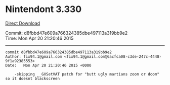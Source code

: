 # Nintendont 3.330
[Direct Download](./Nintendont.zip)

Commit: d8fbbd47e609a766324385dbe497113a319bb9e2  
Time: Mon Apr 20 21:20:46 2015   

-----

```
commit d8fbbd47e609a766324385dbe497113a319bb9e2
Author: fix94.1@gmail.com <fix94.1@gmail.com@6acfca08-c3de-247c-4448-9f1a92385553>
Date:   Mon Apr 20 21:20:46 2015 +0000

    -skipping __GXSetVAT patch for "butt ugly martians zoom or doom" so it doesnt blackscreen
```

